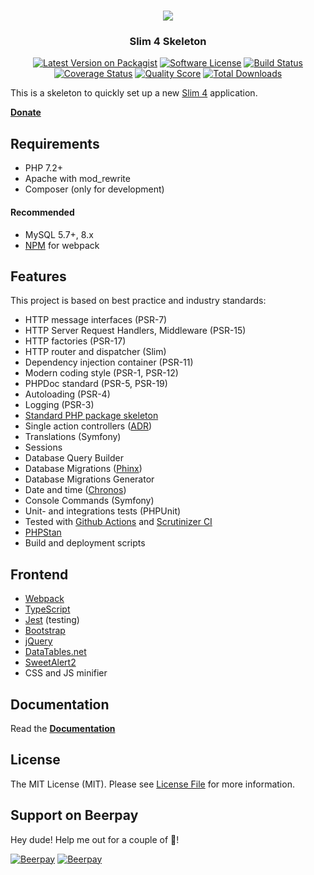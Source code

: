 <h1 align="center">
  <img src="https://user-images.githubusercontent.com/781074/67567104-9fe7d000-f729-11e9-8a2d-0c7286475aac.png">
</h1>

<h3 align="center">Slim 4 Skeleton</h3>

<div align="center">

  [![Latest Version on Packagist](https://img.shields.io/github/release/odan/slim4-skeleton.svg)](https://packagist.org/packages/odan/slim4-skeleton)
  [![Software License](https://img.shields.io/badge/license-MIT-brightgreen.svg)](LICENSE.md)
  [![Build Status](https://github.com/odan/slim4-skeleton/workflows/PHP/badge.svg)](https://github.com/odan/slim4-skeleton/actions)
  [![Coverage Status](https://img.shields.io/scrutinizer/coverage/g/odan/slim4-skeleton.svg)](https://scrutinizer-ci.com/g/odan/slim4-skeleton/code-structure)
  [![Quality Score](https://img.shields.io/scrutinizer/quality/g/odan/slim4-skeleton.svg)](https://scrutinizer-ci.com/g/odan/slim4-skeleton/?branch=master)
  [![Total Downloads](https://img.shields.io/packagist/dt/odan/slim4-skeleton.svg)](https://packagist.org/packages/odan/slim4-skeleton/stats)

</div>

This is a skeleton to quickly set up a new [Slim 4](https://www.slimframework.com/) application.

**[Donate](https://beerpay.io/odan/slim4-skeleton)**

## Requirements

* PHP 7.2+
* Apache with mod_rewrite
* Composer (only for development)

#### Recommended

* MySQL 5.7+, 8.x
* [NPM](https://nodejs.org/en/download/) for webpack

## Features

This project is based on best practice and industry standards:

* HTTP message interfaces (PSR-7)
* HTTP Server Request Handlers, Middleware (PSR-15)
* HTTP factories (PSR-17)
* HTTP router and dispatcher (Slim)
* Dependency injection container (PSR-11)
* Modern coding style (PSR-1, PSR-12)
* PHPDoc standard (PSR-5, PSR-19)
* Autoloading (PSR-4)
* Logging (PSR-3)
* [Standard PHP package skeleton](https://github.com/php-pds/skeleton)
* Single action controllers ([ADR](https://github.com/pmjones/adr/blob/master/ADR.md))
* Translations (Symfony)
* Sessions
* Database Query Builder
* Database Migrations ([Phinx](https://phinx.org/))
* Database Migrations Generator
* Date and time ([Chronos](https://github.com/cakephp/chronos))
* Console Commands (Symfony)
* Unit- and integrations tests (PHPUnit)
* Tested with [Github Actions](https://github.com/odan/slim4-skeleton/actions) and [Scrutinizer CI](https://scrutinizer-ci.com/)
* [PHPStan](https://github.com/phpstan/phpstan)
* Build and deployment scripts

## Frontend

* [Webpack](https://webpack.js.org/)
* [TypeScript](https://www.typescriptlang.org/)
* [Jest](https://jestjs.io/) (testing)
* [Bootstrap](https://getbootstrap.com/)
* [jQuery](https://jquery.com/)
* [DataTables.net](https://datatables.net/)
* [SweetAlert2](https://sweetalert2.github.io/)
* CSS and JS minifier

## Documentation

Read the **[Documentation](https://odan.github.io/slim4-skeleton)**

## License

The MIT License (MIT). Please see [License File](LICENSE) for more information.

## Support on Beerpay
Hey dude! Help me out for a couple of :beers:!

[![Beerpay](https://beerpay.io/odan/slim4-skeleton/badge.svg?style=beer-square)](https://beerpay.io/odan/slim4-skeleton)  [![Beerpay](https://beerpay.io/odan/slim4-skeleton/make-wish.svg?style=flat-square)](https://beerpay.io/odan/slim4-skeleton?focus=wish)